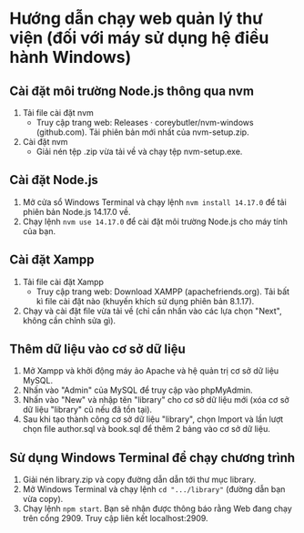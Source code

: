 # Hướng dẫn chạy web quản lý thư viện (đối với máy sử dụng hệ điều hành Windows)

## Cài đặt môi trường Node.js thông qua nvm
1. Tải file cài đặt nvm
    - Truy cập trang web: Releases · coreybutler/nvm-windows (github.com). Tải phiên bản mới nhất của nvm-setup.zip.
2. Cài đặt nvm
    - Giải nén tệp .zip vừa tải về và chạy tệp nvm-setup.exe.

## Cài đặt Node.js
1. Mở cửa sổ Windows Terminal và chạy lệnh `nvm install 14.17.0` để tải phiên bản Node.js 14.17.0 về.
2. Chạy lệnh `nvm use 14.17.0` để cài đặt môi trường Node.js cho máy tính của bạn.

## Cài đặt Xampp
1. Tải file cài đặt Xampp
    - Truy cập trang web: Download XAMPP (apachefriends.org). Tải bất kì file cài đặt nào (khuyến khích sử dụng phiên bản 8.1.17).
2. Chạy và cài đặt file vừa tải về (chỉ cần nhấn vào các lựa chọn "Next", không cần chỉnh sửa gì).

## Thêm dữ liệu vào cơ sở dữ liệu
1. Mở Xampp và khởi động máy ảo Apache và hệ quản trị cơ sở dữ liệu MySQL.
2. Nhấn vào "Admin" của MySQL để truy cập vào phpMyAdmin.
3. Nhấn vào "New" và nhập tên "library" cho cơ sở dữ liệu mới (xóa cơ sở dữ liệu "library" cũ nếu đã tồn tại).
4. Sau khi tạo thành công cơ sở dữ liệu "library", chọn Import và lần lượt chọn file author.sql và book.sql để thêm 2 bảng vào cơ sở dữ liệu.

## Sử dụng Windows Terminal để chạy chương trình
1. Giải nén library.zip và copy đường dẫn dẫn tới thư mục library.
2. Mở Windows Terminal và chạy lệnh `cd ".../library"` (đường dẫn bạn vừa copy).
3. Chạy lệnh `npm start`. Bạn sẽ nhận được thông báo rằng Web đang chạy trên cổng 2909. Truy cập liên kết localhost:2909.
